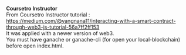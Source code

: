 <b> Coursetro Instructor </b> <br>
From Coursetro Instructor tutorial : <a> https://medium.com/@yangnana11/interacting-with-a-smart-contract-through-web3-js-tutorial-56a7ff2ff153 </a> <br>
It was applied with a newer version of web3. <br>
You must have ganache or ganache-cli (for open your local-blockchain) before open index.html.
